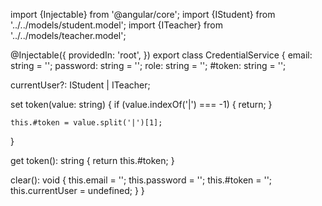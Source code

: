 import {Injectable} from '@angular/core';
import {IStudent} from '../../models/student.model';
import {ITeacher} from '../../models/teacher.model';

@Injectable({
  providedIn: 'root',
})
export class CredentialService {
  email: string = '';
  password: string = '';
  role: string = '';
  #token: string = '';

  currentUser?: IStudent | ITeacher;

  set token(value: string) {
    if (value.indexOf('|') === -1) {
      return;
    }

    this.#token = value.split('|')[1];
  }

  get token(): string {
    return this.#token;
  }

  clear(): void {
    this.email = '';
    this.password = '';
    this.#token = '';
    this.currentUser = undefined;
  }
}
